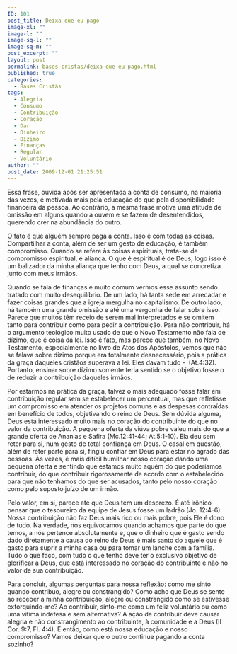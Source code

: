 ```yaml
---
ID: 101
post_title: Deixa que eu pago
image-xl: ""
image-l: ""
image-sq-l: ""
image-sq-m: ""
post_excerpt: ""
layout: post
permalink: bases-cristas/deixa-que-eu-pago.html
published: true
categories:
  - Bases Cristãs
tags:
  - Alegria
  - Consumo
  - Contribuição
  - Coração
  - Dar
  - Dinheiro
  - Dízimo
  - Finanças
  - Regular
  - Voluntário
author: ""
post_date: 2009-12-01 21:25:51
---
```

Essa frase, ouvida após ser apresentada a conta de consumo, na maioria das vezes, é motivada mais pela educação do que pela disponibilidade financeira da pessoa. Ao contrário, a mesma frase motiva uma atitude de omissão em alguns quando a ouvem e se fazem de desentendidos, querendo crer na abundância do outro.

O fato é que alguém sempre paga a conta. Isso é com todas as coisas. Compartilhar a conta, além de ser um gesto de educação, é também compromisso. Quando se refere às coisas espirituais, trata-se de compromisso espiritual, é aliança. O que é espiritual é de Deus, logo isso é um balizador da minha aliança que tenho com Deus, a qual se concretiza junto com meus irmãos.

Quando se fala de finanças é muito comum vermos esse assunto sendo tratado com muito desequilíbrio. De um lado, há tanta sede em arrecadar e fazer coisas grandes que a igreja mergulha no capitalismo. De outro lado, há também uma grande omissão e até uma vergonha de falar sobre isso. Parece que muitos têm receio de serem mal interpretados e se omitem tanto para contribuir como para pedir a contribuição. Para não contribuir, há o argumento teológico muito usado de que o Novo Testamento não fala de dízimo, que é coisa da lei. Isso é fato, mas parece que também, no Novo Testamento, especialmente no livro de Atos dos Apóstolos, vemos que não se falava sobre dízimo porque era totalmente desnecessário, pois a prática da graça daqueles cristãos superava a lei. Eles davam tudo -  (At.4:32). Portanto, ensinar sobre dízimo somente teria sentido se o objetivo fosse o de reduzir a contribuição daqueles irmãos.

Por estarmos na prática da graça, talvez o mais adequado fosse falar em contribuição regular sem se estabelecer um percentual, mas que refletisse um compromisso em atender os projetos comuns e as despesas contraídas em benefício de todos, objetivando o reino de Deus. Sem dúvida alguma, Deus está interessado muito mais no coração do contribuinte do que no valor da contribuição. A pequena oferta da viúva pobre valeu mais do que a grande oferta de Ananias e Safira (Mc.12:41-44; At.5:1-10). Ela deu sem reter para si, num gesto de total confiança em Deus. O casal em questão, além de reter parte para si, fingiu confiar em Deus para estar no agrado das pessoas. Às vezes, é mais difícil humilhar nosso coração dando uma pequena oferta e sentindo que estamos muito aquém do que poderíamos contribuir, do que contribuir rigorosamente de acordo com o estabelecido para que não tenhamos do que ser acusados, tanto pelo nosso coração como pelo suposto juízo de um irmão.

Pelo valor, em si, parece até que Deus tem um desprezo. É até irônico pensar que o tesoureiro da equipe de Jesus fosse um ladrão (Jo. 12:4-6). Nossa contribuição não faz Deus mais rico ou mais pobre, pois Ele é dono de tudo. Na verdade, nos equivocamos quando achamos que parte do que temos, a nós pertence absolutamente e, que o dinheiro que é gasto sendo dado diretamente à causa do reino de Deus é mais santo do aquele que é gasto para suprir a minha casa ou para tomar um lanche com a família. Tudo o que faço, com tudo o que tenho deve ter o exclusivo objetivo de glorificar a Deus, que está interessado no coração do contribuinte e não no valor de sua contribuição.

Para concluir, algumas perguntas para nossa reflexão: como me sinto quando contribuo, alegre ou constrangido? Como acho que Deus se sente ao receber a minha contribuição, alegre ou constrangido como se estivesse extorquindo-me? Ao contribuir, sinto-me como um feliz voluntário ou como uma vítima indefesa e sem alternativa? A ação de contribuir deve causar alegria e não constrangimento ao contribuinte, à comunidade e a Deus (II Cor. 9:7, Fl. 4:4). E então, como está nossa educação e nosso compromisso? Vamos deixar que o outro continue pagando a conta sozinho?